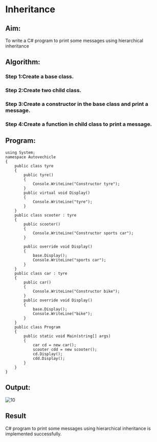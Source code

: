 # Inheritance

## Aim:
To write a C# program to print some messages using hierarchical inheritance

## Algorithm:
### Step 1:Create a base class.
### Step 2:Create two child class.
### Step 3:Create a constructor in the base class and print a message.
### Step 4:Create a function in child class to print a message.
## Program:
```
using System;
namespace Autovechicle
{
    public class tyre
    {
        public tyre()
        {
            Console.WriteLine("Constructor tyre");
        }
        public virtual void Display()
        {
            Console.WriteLine("tyre");
        }
    }
    public class scooter : tyre
    {
        public scooter()
        {
            Console.WriteLine("Constructor sports car");
        }

        public override void Display()
        {
            base.Display();
            Console.WriteLine("sports car");
        }
    }
    public class car : tyre
    {
        public car()
        {
            Console.WriteLine("Constructor bike");
        }
        public override void Display()
        {
            base.Display();
            Console.WriteLine("bike");
        }
    }
    public class Program
    {
        public static void Main(string[] args)
        {
            car cd = new car();
            scooter cdd = new scooter();
            cd.Display();
            cdd.Display();
        }
    }
}
```

## Output:
![10](https://user-images.githubusercontent.com/93587823/203894511-97bedf3c-3e99-4ff6-b742-b282c509dd74.png)

## Result
C# program to print some messages using hierarchical inheritance is implemented successfully.
